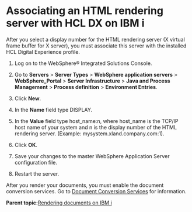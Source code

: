 # Associating an HTML rendering server with HCL DX on IBM i

After you select a display number for the HTML rendering server \(X virtual frame buffer for X server\), you must associate this server with the installed HCL Digital Experience profile.

1.  Log on to the WebSphere® Integrated Solutions Console.

2.  Go to **Servers** \> **Server Types** \> **WebSphere application servers** \> **WebSphere\_Portal** \> **Server Infrastructure** \> **Java and Process Management** \> **Process definition** \> **Environment Entries**.

3.  Click **New**.

4.  In the **Name** field type DISPLAY.

5.  In the **Value** field type host\_name:n, where host\_name is the TCP/IP host name of your system and n is the display number of the HTML rendering server. \(Example: mysystem.xland.company.com:1\).

6.  Click **OK**.

7.  Save your changes to the master WebSphere Application Server configuration file.

8.  Restart the server.


After you render your documents, you must enable the document conversion services. Go to [Document Conversion Services](../admin-system/dcs_info.md) for information.

**Parent topic:**[Rendering documents on IBM i](../install/i5os_xvfb_gen.md)

